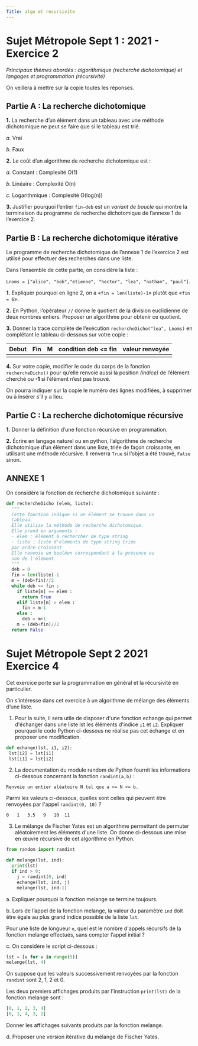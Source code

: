 ```yaml
---
Title: algo et recursivite
---
```


# Sujet Métropole Sept 1 : 2021 - Exercice 2

*Principaux thèmes abordés : algorithmique (recherche dichotomique) et langages et programmation (récursivité)*

On veillera à mettre sur la copie toutes les réponses.

## Partie A : La recherche dichotomique
**1.** La recherche d’un élément dans un tableau avec une méthode dichotomique ne peut se faire que si le tableau est trié.

*a.* Vrai

*b.* Faux

**2.** Le coût d’un algorithme de recherche dichotomique est :

*a.* Constant : Complexité O(1)

*b.* Linéaire : Complexité O(n)

*c.* Logarithmique : Complexité O(log(n))

**3.** Justifier pourquoi l’entier `fin–deb` est un *variant de boucle* qui montre la
terminaison du programme de recherche dichotomique de l’annexe 1 de l’exercice 2.

## Partie B : La recherche dichotomique itérative
Le programme de recherche dichotomique de l’annexe 1 de l’exercice 2 est utilisé pour effectuer des recherches dans une liste.

Dans l’ensemble de cette partie, on considère la liste : 

`Lnoms = ["alice", "bob","etienne", "hector", "lea", "nathan", "paul"]`.

**1.** Expliquer pourquoi en ligne 2, on a «`fin = len(liste)-1`» plutôt que «`fin = 6`».

**2.** En Python, l’opérateur `//` donne le quotient de la division euclidienne de deux nombres entiers. Proposer un algorithme pour obtenir ce quotient.

**3.** Donner la trace complète de l’exécution `rechercheDicho("lea", Lnoms)` en
complétant le tableau ci-dessous sur votre copie :

| Debut | Fin | M | condition  deb <= fin| valeur renvoyée |
|--- |--- |--- |--- |--- |
|  |  |  | |  |

**4.** Sur votre copie, modifier le code du corps de la fonction `rechercheDicho()` pour qu’elle renvoie aussi la position *(indice)* de l’élément cherché ou **-1** si l’élément n’est pas trouvé.

On pourra indiquer sur la copie le numéro des lignes modifiées, à supprimer ou à
insérer s’il y a lieu.

## Partie C : La recherche dichotomique récursive
**1.** Donner la définition d’une fonction récursive en programmation.

**2.** Écrire en langage naturel ou en python, l’algorithme de recherche dichotomique d’un élément dans une liste, triée de façon croissante, en utilisant une méthode récursive.
Il renverra `True` si l’objet a été trouvé, `False` sinon.

## ANNEXE 1
On considère la fonction de recherche dichotomique suivante : 

```python
def rechercheDicho (elem, liste):
  """
  Cette fonction indique si un élément se trouve dans un
  tableau.
  Elle utilise la méthode de recherche dichotomique.
  Elle prend en arguments :
  - elem : élément à rechercher de type string
  - liste : liste d'éléments de type string triée
  par ordre croissant
  Elle renvoie un booléen correspondant à la présence ou
  non de l'élément
  """
  deb = 0
  fin = len(liste)-1
  m = (deb+fin)//2
  while deb <= fin :
    if liste[m] == elem :
      return True
    elif liste[m] > elem :
      fin = m-1
    else :
      deb = m+1
    m = (deb+fin)//2
  return False 
```

# Sujet Métropole Sept 2 2021 Exercice 4
Cet exercice porte sur la programmation en général et la récursivité en particulier.

On s’intéresse dans cet exercice à un algorithme de mélange des éléments d’une liste.

1. Pour la suite, il sera utile de disposer d'une fonction echange qui permet d'échanger dans une liste lst les éléments d'indice `i1` et `i2`.
Expliquer pourquoi le code Python ci-dessous ne réalise pas cet échange et en proposer une modification.

```python
def echange(lst, i1, i2):
 lst[i2] = lst[i1]
 lst[i1] = lst[i2]
```

2. La documentation du module random de Python fournit les informations ci-dessous concernant la fonction `randint(a,b)` :

```
Renvoie un entier aléatoire N tel que a <= N <= b. 
```

Parmi les valeurs ci-dessous, quelles sont celles qui peuvent être renvoyées par l'appel `randint(0, 10)` ?

```
0   1   3.5   9   10  11
```

3. Le mélange de Fischer Yates est un algorithme permettant de permuter
aléatoirement les éléments d'une liste. On donne ci-dessous une mise en œuvre récursive de cet algorithme en Python. 

```python
from random import randint

def melange(lst, ind):
  print(lst)
  if ind > 0:
    j = randint(0, ind)
    echange(lst, ind, j)
    melange(lst, ind-1) 
```

a. Expliquer pourquoi la fonction melange se termine toujours.

b. Lors de l’appel de la fonction melange, la valeur du paramètre `ind` doit être égale au plus grand indice possible de la liste `lst`.

Pour une liste de longueur `n`, quel est le nombre d'appels récursifs de la fonction melange effectués, sans compter l’appel initial ?

c. On considère le script ci-dessous :

```python
lst = [v for v in range(5)]
melange(lst, 4)
```

On suppose que les valeurs successivement renvoyées par la fonction
`randint` sont 2, 1, 2 et 0.

Les deux premiers affichages produits par l'instruction `print(lst)` de la fonction melange sont :

```python
[0, 1, 2, 3, 4]
[0, 1, 4, 3, 2]
```

Donner les affichages suivants produits par la fonction melange.

d. Proposer une version itérative du mélange de Fischer Yates. 
